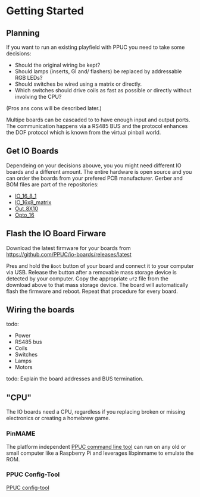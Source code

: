 # Getting Started

## Planning

If you want to run an existing playfield with PPUC you need to take some decisions:

- Should the original wiring be kept?
- Should lamps (inserts, GI and/ flashers) be replaced by addressable RGB LEDs?
- Should switches be wired using a matrix or directly.
- Which switches should drive coils as fast as possible or directly without involving the CPU?

(Pros ans cons will be described later.)

Multipe boards can be cascaded to to have enough input and output ports. The communication happens via a RS485 BUS and the
protocol enhances the DOF protocol which is known from the virtual pinball world.

## Get IO Boards

Dependeing on your decisions abouve, you you might need different IO boards and a different amount.
The entire hardware is open source and you can order the boards from your prefered PCB manufacturer.
Gerber and BOM files are part of the repositories:

- [IO_16_8_1](https://github.com/PPUC/Hardware_IO_16_8_1)
- [IO_16x8_matrix](https://github.com/PPUC/Hardware_IO_16x8_matrix)
- [Out_8X10](https://github.com/PPUC/Hardware_Out_8x10)
- [Opto_16](https://github.com/PPUC/Hardware_Opto_16)

## Flash the IO Board Firware

Download the latest firmware for your boards from https://github.com/PPUC/io-boards/releases/latest

Pres and hold the `Boot` button of your board and connect it to your computer via USB.
Release the button after a removable mass storage device is detected by your computer.
Copy the appropriate `uf2` file from the download above to that mass storage device.
The board will automatically flash the firmware and reboot.
Repeat that procedure for every board.

## Wiring the boards

todo:

- Power
- RS485 bus
- Coils
- Switches
- Lamps
- Motors

todo: Explain the board addresses and BUS termination.

## "CPU"

The IO boards need a CPU, regardless if you replacing broken or missing electronics or creating a homebrew game.

### PinMAME
The platform independent [PPUC command line tool](https://github.com/PPUC/ppuc) can run on any old or small computer like a Raspberry Pi and leverages libpinmame to emulate the ROM.

### PPUC Config-Tool

[PPUC config-tool](https://github.com/PPUC/config-tool)
